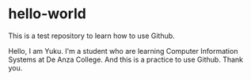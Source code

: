 # hello-world
This is a test repository to learn how to use Github.

Hello, I am Yuku.
I'm a student who are learning Computer Information Systems at De Anza College.
And this is a practice to use Github. Thank you.
